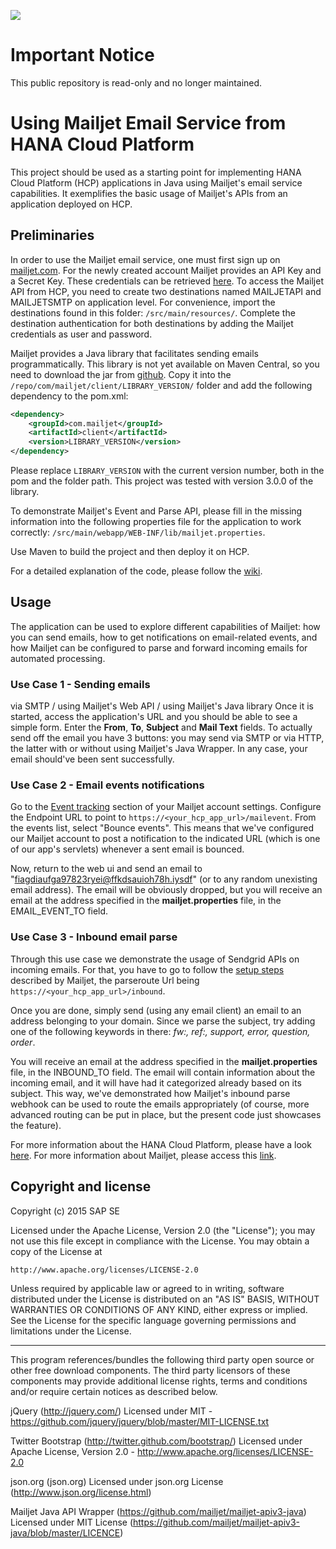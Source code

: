![](https://img.shields.io/badge/STATUS-NOT%20CURRENTLY%20MAINTAINED-red.svg?longCache=true&style=flat)

# Important Notice
This public repository is read-only and no longer maintained.


# Using Mailjet Email Service from HANA Cloud Platform

This project should be used as a starting point for implementing HANA Cloud Platform (HCP) applications in Java using Mailjet's email service capabilities. It exemplifies the basic usage of Mailjet's APIs from an application deployed on HCP. 

## Preliminaries

In order to use the Mailjet email service, one must first sign up on [mailjet.com](http://mailjet.com). For the newly created account Mailjet provides an API Key and a Secret Key. These credentials can be retrieved [here](https://app.mailjet.com/account/api_keys). To access the Mailjet API from HCP, you need to create two destinations named MAILJETAPI and MAILJETSMTP on application level. For convenience, import the destinations found in this folder: `/src/main/resources/`. Complete the destination authentication for both destinations by adding the Mailjet credentials as user and password.

Mailjet provides a Java library that facilitates sending emails programmatically. This library is not yet available on Maven Central, so you need to download the jar from [github](https://github.com/mailjet/mailjet-apiv3-java). Copy it into the `/repo/com/mailjet/client/LIBRARY_VERSION/` folder and add the following dependency to the pom.xml:

```XML
<dependency>
	<groupId>com.mailjet</groupId>
	<artifactId>client</artifactId>
	<version>LIBRARY_VERSION</version>
</dependency>
```

Please replace `LIBRARY_VERSION` with the current version number, both in the pom and the folder path. This project was tested with version 3.0.0 of the library.

To demonstrate Mailjet's Event and Parse API, please fill in the missing information into the following properties file for the application to work correctly: `/src/main/webapp/WEB-INF/lib/mailjet.properties`.

Use Maven to build the project and then deploy it on HCP.

For a detailed explanation of the code, please follow the [wiki](https://github.com/SAP/cloud-mail-mailjet/wiki). 

## Usage

The application can be used to explore different capabilities of Mailjet: how you can send emails, how to get notifications on email-related events, and how Mailjet can be configured to parse and forward incoming emails for automated processing.

### Use Case 1 - Sending emails
via SMTP / using Mailjet's Web API / using Mailjet's Java library
Once it is started, access the application's URL and you should be able to see a simple form. Enter the **From**, **To**, **Subject** and **Mail Text** fields. To actually send off the email you have 3 buttons: you may send via SMTP or via HTTP, the latter with or without using Mailjet's Java Wrapper. In any case, your email should've been sent successfully.

### Use Case 2 - Email events notifications
Go to the [Event tracking](https://app.mailjet.com/account/triggers) section of your Mailjet account settings. Configure the Endpoint URL to point to `https://<your_hcp_app_url>/mailevent`. From the events list, select "Bounce events". This means that we've configured our Mailjet account to post a notification to the indicated URL (which is one of our app's servlets) whenever a sent email is bounced.

Now, return to the web ui and send an email to "fiagdiaufga97823ryei@ffkdsauioh78h.iysdf" (or to any random unexisting email address). The email will be obviously dropped, but you will receive an email at the address specified in the **mailjet.properties** file, in the EMAIL_EVENT_TO field.

### Use Case 3 - Inbound email parse ###
Through this use case we demonstrate the usage of Sendgrid APIs on incoming emails.
For that, you have to go to follow the [setup steps](http://dev.mailjet.com/guides/#parse-api-inbound-emails) described by Mailjet, the parseroute Url being `https://<your_hcp_app_url>/inbound`.

Once you are done, simply send (using any email client) an email to an address belonging to your domain. Since we parse the subject, try adding one of the following keywords in there: *fw:, ref:, support, error, question, order*. 

You will receive an email at the address specified in the **mailjet.properties** file, in the INBOUND_TO field. The email will contain information about the incoming email, and it will have had it categorized already based on its subject. This way, we've demonstrated how Mailjet's inbound parse webhook can be used to route the emails appropriately (of course, more advanced routing can be put in place, but the present code just showcases the feature).

For more information about the HANA Cloud Platform, please have a look [here](http://hcp.sap.com/). 
For more information about Mailjet, please access this [link](https://mailjet.com/).

## Copyright and license ##

Copyright (c) 2015 SAP SE

Licensed under the Apache License, Version 2.0 (the "License");
you may not use this file except in compliance with the License.
You may obtain a copy of the License at

    http://www.apache.org/licenses/LICENSE-2.0

Unless required by applicable law or agreed to in writing, software
distributed under the License is distributed on an "AS IS" BASIS,
WITHOUT WARRANTIES OR CONDITIONS OF ANY KIND, either express or implied.
See the License for the specific language governing permissions and
limitations under the License.

----------

This program references/bundles the following third party open source or other free download components. 
The third party licensors of these components may provide additional license rights, 
terms and conditions and/or require certain notices as described below. 

jQuery (http://jquery.com/)
Licensed under MIT - https://github.com/jquery/jquery/blob/master/MIT-LICENSE.txt

Twitter Bootstrap (http://twitter.github.com/bootstrap/)
Licensed under Apache License, Version 2.0 - http://www.apache.org/licenses/LICENSE-2.0

json.org (json.org)
Licensed under json.org License (http://www.json.org/license.html)

Mailjet Java API Wrapper (https://github.com/mailjet/mailjet-apiv3-java)
Licensed under MIT License (https://github.com/mailjet/mailjet-apiv3-java/blob/master/LICENCE)
